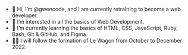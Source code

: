 - 👋 Hi, I’m @gwencode, and I am currently retraining to become a web developer. 
- 👀 I’m interested in all the basics of Web Development. 
- 🌱 I’m currently learning the basics of HTML, CSS, JavaScript, Ruby, Bash, Git & GitHub, and Figma. 
- 👨‍🎓 I will follow the formation of Le Wagon from October to December 2022.
<!---
- 💞️ I’m looking to collaborate on ...
- 📫 How to reach me ...
--->
<!---
gwencode/gwencode is a ✨ special ✨ repository because its `README.md` (this file) appears on your GitHub profile.
You can click the Preview link to take a look at your changes.
--->
